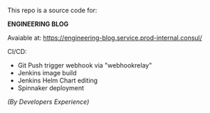 This repo is a source code for:

**ENGINEERING BLOG**

Avaiable at: https://engineering-blog.service.prod-internal.consul/

CI/CD:
- Git Push trigger webhook via "webhookrelay"
- Jenkins image build
- Jenkins Helm Chart editing
- Spinnaker deployment

*(By Developers Experience)*